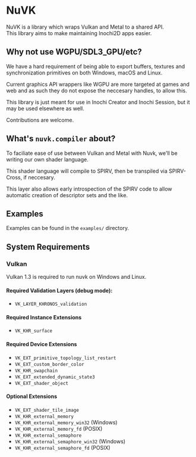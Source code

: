 # NuVK

NuVK is a library which wraps Vulkan and Metal to a shared API.  
This library aims to make maintaining Inochi2D apps easier.


## Why not use WGPU/SDL3_GPU/etc?
We have a hard requirement of being able to export buffers, textures and synchronization primitives on both Windows, macOS and Linux.

Current graphics API wrappers like WGPU are more targeted at games and web and as such they do not expose the neccesary handles,
to allow this.

This library is just meant for use in Inochi Creator and Inochi Session, but it may be used elsewhere as well.

Contributions are welcome.

## What's `nuvk.compiler` about?

To faciliate ease of use between Vulkan and Metal with Nuvk, we'll be writing our own shader language.

This shader language will compile to SPIRV, then be transpiled via SPIRV-Cross, if neccesary.

This layer also allows early introspection of the SPIRV code to allow automatic creation of descriptor sets and the like.

## Examples

Examples can be found in the `examples/` directory.

## System Requirements

### Vulkan
Vulkan 1.3 is required to run nuvk on Windows and Linux.

#### Required Validation Layers (debug mode):
 * `VK_LAYER_KHRONOS_validation`

#### Required Instance Extensions
 * `VK_KHR_surface`

#### Required Device Extensions
 * `VK_EXT_primitive_topology_list_restart`
 * `VK_EXT_custom_border_color`
 * `VK_KHR_swapchain`
 * `VK_EXT_extended_dynamic_state3`
 * `VK_EXT_shader_object`

#### Optional Extensions
 * `VK_EXT_shader_tile_image`
 * `VK_KHR_external_memory`
 * `VK_KHR_external_memory_win32` (Windows)
 * `VK_KHR_external_memory_fd` (POSIX)
 * `VK_KHR_external_semaphore`
 * `VK_KHR_external_semaphore_win32` (Windows)
 * `VK_KHR_external_semaphore_fd` (POSIX)
